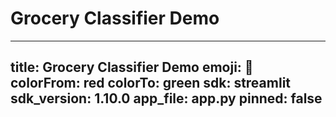# Grocery Classifier Demo

---
title: Grocery Classifier Demo
emoji: 🛒
colorFrom: red
colorTo: green
sdk: streamlit
sdk_version: 1.10.0
app_file: app.py
pinned: false
---
